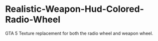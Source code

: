 # Realistic-Weapon-Hud-Colored-Radio-Wheel
GTA 5 Texture replacement for both the radio wheel and weapon wheel.
